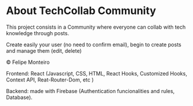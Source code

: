 # About TechCollab Community
This project consists in a Community where everyone can collab with tech knowledge through posts.

Create easily your user (no need to confirm email), begin to create posts and manage them (edit, delete)

© Felipe Monteiro

Frontend: React (Javascript, CSS, HTML, React Hooks, Customized Hooks, Context API, Reat-Router-Dom, etc )

Backend: made with Firebase (Authentication funcionalities and rules, Database).